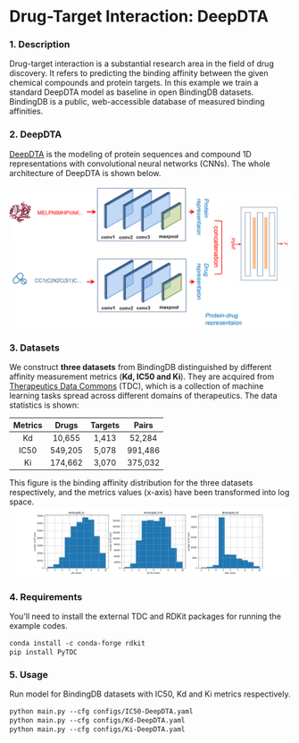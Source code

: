 # Drug-Target Interaction: DeepDTA

### 1. Description
Drug-target interaction is a substantial research area in the field of drug discovery. It refers to predicting the binding
affinity between the given chemical compounds and protein targets. In this example we train a standard DeepDTA model as
baseline in open BindingDB datasets. BindingDB is a public, web-accessible database of measured binding affinities.

### 2. DeepDTA
[DeepDTA](https://academic.oup.com/bioinformatics/article/34/17/i821/5093245) is the modeling of protein sequences and compound 1D
representations with convolutional neural networks (CNNs). The whole architecture of DeepDTA is shown below.

![DeepDTA](figures/deepdta.png)

### 3. Datasets
We construct **three datasets** from BindingDB distinguished by different affinity measurement metrics
(**Kd, IC50 and Ki**). They are acquired from [Therapeutics Data Commons](https://tdcommons.ai/) (TDC), which is a collection of machine learning
tasks spread across different domains of therapeutics. The data statistics is shown:

|  Metrics   | Drugs | Targets | Pairs |
|  :----:  | :----:  |   :----:  | :----:  |
| Kd  | 10,655 | 1,413 | 52,284 |
| IC50  | 549,205 | 5,078 | 991,486 |
| Ki | 174,662 | 3,070 | 375,032 |

This figure is the binding affinity distribution for the three datasets respectively, and the metrics values (x-axis) have been transformed into
log space.
![Binding affinity distribution](figures/bindingdb.jpg)

### 4. Requirements
You'll need to install the external TDC and RDKit packages for running the example codes.

```
conda install -c conda-forge rdkit
pip install PyTDC
```

### 5. Usage
Run model for BindingDB datasets with IC50, Kd and Ki metrics respectively.
```
python main.py --cfg configs/IC50-DeepDTA.yaml
python main.py --cfg configs/Kd-DeepDTA.yaml
python main.py --cfg configs/Ki-DeepDTA.yaml
```
